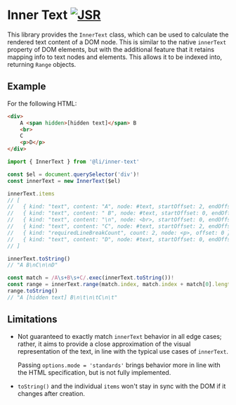 # Inner Text [![JSR](https://jsr.io/badges/@li/inner-text)](https://jsr.io/@li/inner-text)

This library provides the `InnerText` class, which can be used to calculate the rendered text content of a DOM node. This is similar to the native `innerText` property of DOM elements, but with the additional feature that it retains mapping info to text nodes and elements. This allows it to be indexed into, returning `Range` objects.

## Example

For the following HTML:

<!-- deno-fmt-ignore -->
```html
<div>
	A <span hidden>[hidden text]</span> B
	<br>
	C
	<p>D</p>
</div>
```

```ts
import { InnerText } from '@li/inner-text'

const $el = document.querySelector('div')!
const innerText = new InnerText($el)

innerText.items
// [
//   { kind: "text", content: "A", node: #text, startOffset: 2, endOffset: 3 },
//   { kind: "text", content: " B", node: #text, startOffset: 0, endOffset: 2 },
//   { kind: "text", content: "\n", node: <br>, startOffset: 0, endOffset: 0 },
//   { kind: "text", content: "C", node: #text, startOffset: 2, endOffset: 3 },
//   { kind: "requiredLineBreakCount", count: 2, node: <p>, offset: 0 },
//   { kind: "text", content: "D", node: #text, startOffset: 0, endOffset: 1 },
// ]

innerText.toString()
// "A B\nC\n\nD"

const match = /A\s+B\s+C/.exec(innerText.toString())!
const range = innerText.range(match.index, match.index + match[0].length)
range.toString()
// "A [hidden text] B\n\t\n\tC\n\t"
```

## Limitations

- Not guaranteed to exactly match `innerText` behavior in all edge cases; rather, it aims to provide a close approximation of the visual representation of the text, in line with the typical use cases of `innerText`.

  Passing `options.mode = 'standards'` brings behavior more in line with the HTML specification, but is not fully implemented.

- `toString()` and the individual `items` won't stay in sync with the DOM if it changes after creation.
